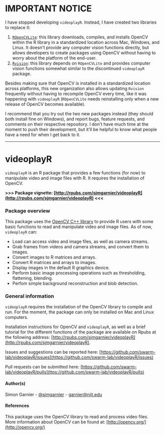IMPORTANT NOTICE
=========

I have stopped developing `videoplayR`. Instead, I have created two libraries to replace it: 

1. [`ROpenCVLite`](https://github.com/swarm-lab/ROpenCVLite): this library downloads, compiles, and installs OpenCV within the R library in a standardized location across Mac, Windows, and Linux. It doesn't provide any computer vision functions directly, but allows developers to create packages using OpenCV without having to worry about the platform of the end-user. 
2. [`Rvision`](https://github.com/swarm-lab/Rvision): this library depends on `ROpenCVLite` and provides computer vision functions somewhat similar to the discontinued `videoplayR` package. 

Besides making sure that OpenCV is installed in a standardized location across platforms, this new organization also allows updating `Rvision` frequently without having to recompile OpenCV every time, like it was happening with `videoplayR` (`ROpenCVLite` needs reinstalling only when a new release of OpenCV becomes available). 

I recommend that you try out the two new packages instead (they should both install fine on Windows), and report bugs, feature requests, and comments on their respective repository. I don't have much time at the moment to push their development, but it'll be helpful to know what people have a need for when I get back to it. 

---

videoplayR
=========

`videoplayR` is an R package that provides a few functions (for now) to manipulate 
video and image files with R. It requires the installation of OpenCV. 

**>>> Package vignette: [http://rpubs.com/sjmgarnier/videoplayR](http://rpubs.com/sjmgarnier/videoplayR) <<<**

### Package overview

This package uses the [OpenCV C++ library](http://opencv.org/) to provide R users 
with some basic functions to read and manipulate video and image files. As of now, 
`videoplayR` can:

* Load can access video and image files, as well as camera streams. 
* Grab frames from videos and camera streams, and convert them to images.
* Convert images to R matrices and arrays.
* Convert R matrices and arrays to images. 
* Display images in the default R graphics device. 
* Perform basic image processing operations such as thresholding, flattening,
    blending.
* Perfom simple background reconstruction and blob detection.

### General information

`videoplayR` requires the installation of the OpenCV library to compile and run. 
For the moment, the package can only be installed on Mac and Linux computers. 

Installation instructions for OpenCV and `videoplayR`, as well as a brief tutorial 
for the different functions of the package are available on Rpubs at the following 
address: [http://rpubs.com/sjmgarnier/videoplayR](http://rpubs.com/sjmgarnier/videoplayR). 

Issues and suggestions can be reported here: 
[https://github.com/swarm-lab/videoplayR/issues](https://github.com/swarm-lab/videoplayR/issues)

Pull requests can be submitted here: 
[https://github.com/swarm-lab/videoplayR/pulls](ttps://github.com/swarm-lab/videoplayR/pulls)

#### Author(s)

Simon Garnier - [@sjmgarnier](https://twitter.com/sjmgarnier) - <garnier@njit.edu>

#### References

This package uses the OpenCV library to read and process video files. More 
information about OpenCV can be found at: [http://opencv.org/](http://opencv.org/)

